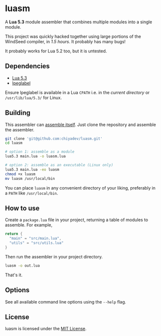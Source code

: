 # luasm

A **Lua 5.3** module assembler that combines multiple modules into a single module.

This project was quickly hacked together using large portions of the WindSeed compiler, in _1.5 hours_. It probably has many bugs!

It probably works for Lua 5.2 too, but it is untested.

## Dependencies

- [Lua 5.3][1]
- [lpeglabel][2]

Ensure lpeglabel is available in a Lua `CPATH` i.e. in the _current directory_ or `/usr/lib/lua/5.3/` for Linux.

## Building

This assembler can [assemble itself][3]. Just clone the repository and assemble the assembler.

```sh
git clone 'git@github.com:chiyadev/luasm.git'
cd luasm

# option 1: assemble as a module
lua5.3 main.lua -o luasm.lua

# option 2: assemble as an executable (Linux only)
lua5.3 main.lua -eo luasm
chmod +x luasm
mv luasm /usr/local/bin
```

You can place `luasm` in any convenient directory of your liking, preferably in a `PATH` like `/usr/local/bin`.

## How to use

Create a `package.lua` file in your project, returning a table of modules to assemble. For example,

```lua
return {
  "main" = "src/main.lua",
  "utils" = "src/utils.lua"
}
```

Then run the assembler in your project directory.

```sh
luasm -o out.lua
```

That's it.

## Options

See all available command line options using the `--help` flag.

## License

luasm is licensed under the [MIT License](LICENSE).

[1]: https://www.lua.org/versions.html#5.3
[2]: https://github.com/sqmedeiros/lpeglabel
[3]: https://en.wikipedia.org/wiki/Bootstrapping_(compilers)
